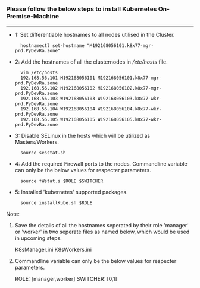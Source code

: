 ### Please follow the below steps to install Kubernetes **On-Premise-Machine**
------------------------------------------------------------------------------

- 1: Set differentiable hostnames to all nodes utilised in the Cluster.

		hostnamectl set-hostname "M192168056101.k8x77-mgr-prd.PyDevRa.zone"
	
- 2: Add the hostnames of all the clusternodes in */etc/hosts* file.

        vim /etc/hosts
        192.168.56.101 M192168056101 M192168056101.k8x77-mgr-prd.PyDevRa.zone
        192.168.56.102 M192168056102 M192168056102.k8x77-mgr-prd.PyDevRa.zone
        192.168.56.103 W192168056103 W192168056103.k8x77-wkr-prd.PyDevRa.zone
        192.168.56.104 W192168056104 W192168056104.k8x77-wkr-prd.PyDevRa.zone
        192.168.56.105 W192168056105 W192168056105.k8x77-wkr-prd.PyDevRa.zone


- 3: Disable SELinux in the hosts which will be utilized as Masters/Workers.

		source sesstat.sh

- 4: Add the required Firewall ports to the nodes. Commandline variable can only be the below values for respecter parameters.
	
		source fWstat.s $ROLE $SWITCHER

- 5: Installed 'kubernetes' supported packages.

		source installKube.sh $ROLE

Note:

1. Save the details of all the hostnames seperated by their role 'manager' or 'worker' in two seperate files as named below, which would be used in upcoming steps.
        
	K8sManager.ini  K8sWorkers.ini
        
2. Commandline variable can only be the below values for respecter parameters.
    
	ROLE: [manager,worker]
	SWITCHER: [0,1]
